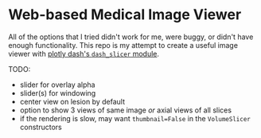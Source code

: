 # Web-based Medical Image Viewer

All of the options that I tried didn't work for me, were buggy, or didn't have enough functionality. This repo is my attempt to create a useful image viewer with [plotly dash's `dash_slicer` module](https://dash.plotly.com/slicer).

TODO:
* slider for overlay alpha
* slider(s) for windowing
* center view on lesion by default
* option to show 3 views of same image *or* axial views of all slices
* if the rendering is slow, may want `thumbnail=False` in the `VolumeSlicer` constructors
